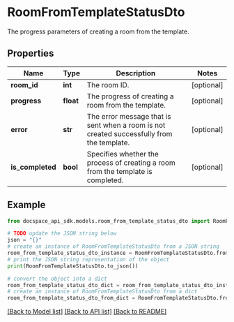 # RoomFromTemplateStatusDto
The progress parameters of creating a room from the template.

## Properties

Name | Type | Description | Notes
------------ | ------------- | ------------- | -------------
**room_id** | **int** | The room ID. | [optional] 
**progress** | **float** | The progress of creating a room from the template. | [optional] 
**error** | **str** | The error message that is sent when a room is not created successfully from the template. | [optional] 
**is_completed** | **bool** | Specifies whether the process of creating a room from the template is completed. | [optional] 

## Example

```python
from docspace_api_sdk.models.room_from_template_status_dto import RoomFromTemplateStatusDto

# TODO update the JSON string below
json = "{}"
# create an instance of RoomFromTemplateStatusDto from a JSON string
room_from_template_status_dto_instance = RoomFromTemplateStatusDto.from_json(json)
# print the JSON string representation of the object
print(RoomFromTemplateStatusDto.to_json())

# convert the object into a dict
room_from_template_status_dto_dict = room_from_template_status_dto_instance.to_dict()
# create an instance of RoomFromTemplateStatusDto from a dict
room_from_template_status_dto_from_dict = RoomFromTemplateStatusDto.from_dict(room_from_template_status_dto_dict)
```
[[Back to Model list]](../README.md#documentation-for-models) [[Back to API list]](../README.md#documentation-for-api-endpoints) [[Back to README]](../README.md)


